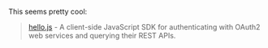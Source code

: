 ---
---
This seems pretty cool:

> [hello.js](http://adodson.com/hello.js/) - A client-side JavaScript SDK for authenticating with OAuth2 web services and querying their REST APIs.
